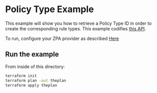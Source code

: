 # Policy Type Example

This example will show you how to retrieve a Policy Type ID in order to create the corresponding rule types.
This example codifies [this API](https://help.zscaler.com/zpa/api-reference#/policy-set-controller/getPolicyRulesByPage).

To run, configure your ZPA provider as described [Here](https://github.com/SecurityGeekIO/terraform-provider-zpa/blob/master/website/docs/index.html.markdown)

## Run the example

From inside of this directory:

```bash
terraform init
terraform plan -out theplan
terraform apply theplan
```
